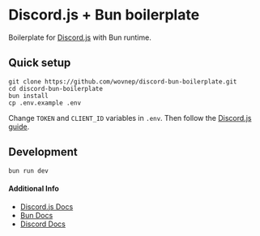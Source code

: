 # **Discord.js + Bun boilerplate**

Boilerplate for [Discord.js](https://discord.js.org) with Bun runtime.

## Quick setup

```
git clone https://github.com/wovnep/discord-bun-boilerplate.git
cd discord-bun-boilerplate
bun install
cp .env.example .env
```

Change `TOKEN` and `CLIENT_ID` variables in `.env`. Then follow the [Discord.js guide](https://discordjs.guide/#before-you-begin).

## Development

```
bun run dev
```

#### Additional Info

- [Discord.js Docs](https://discord.js.org/docs)
- [Bun Docs](https://bun.sh/docs)
- [Discord Docs](https://discord.com/developers/docs/intro)
